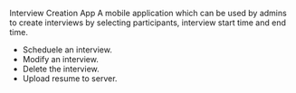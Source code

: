 Interview Creation App
A mobile application which can be used by admins to create interviews by selecting participants, interview start time and end time.
* Scheduele an interview.
* Modify an interview.
* Delete the interview.
* Upload resume to server.
